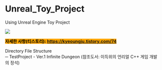 # Unreal_Toy_Project
Using Unreal Engine Toy Project 

 <img src="https://img1.daumcdn.net/thumb/R1280x0/?scode=mtistory2&fname=https%3A%2F%2Fblog.kakaocdn.net%2Fdn%2FBxLDH%2FbtslpW4R8xx%2FqCuF27gMcxRWkSwruTTrw1%2Fimg.png"> 
  
 <mark style="background-color:orange">**자세한 사항(티스토리): https://kyeoungju.tistory.com/74**  </mark> 
 
 Directory File Structure  
─ TestProject - Ver.1 Infinite Dungeon (참조도서: 이득위의 언리얼 C++ 게임 개발의 정석)



